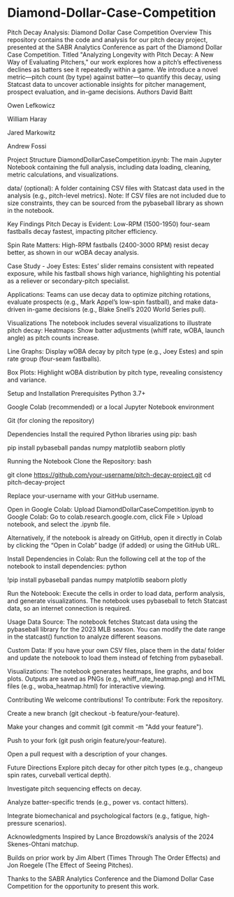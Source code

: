 # Diamond-Dollar-Case-Competition
Pitch Decay Analysis: Diamond Dollar Case Competition
Overview
This repository contains the code and analysis for our pitch decay project, presented at the SABR Analytics Conference as part of the Diamond Dollar Case Competition. Titled "Analyzing Longevity with Pitch Decay: A New Way of Evaluating Pitchers," our work explores how a pitch’s effectiveness declines as batters see it repeatedly within a game. We introduce a novel metric—pitch count (by type) against batter—to quantify this decay, using Statcast data to uncover actionable insights for pitcher management, prospect evaluation, and in-game decisions.
Authors
David Baitt

Owen Lefkowicz

William Haray

Jared Markowitz

Andrew Fossi

Project Structure
DiamondDollarCaseCompetition.ipynb: The main Jupyter Notebook containing the full analysis, including data loading, cleaning, metric calculations, and visualizations.

data/ (optional): A folder containing CSV files with Statcast data used in the analysis (e.g., pitch-level metrics). Note: If CSV files are not included due to size constraints, they can be sourced from the pybaseball library as shown in the notebook.

Key Findings
Pitch Decay is Evident: Low-RPM (1500-1950) four-seam fastballs decay fastest, impacting pitcher efficiency.

Spin Rate Matters: High-RPM fastballs (2400-3000 RPM) resist decay better, as shown in our wOBA decay analysis.

Case Study - Joey Estes: Estes’ slider remains consistent with repeated exposure, while his fastball shows high variance, highlighting his potential as a reliever or secondary-pitch specialist.

Applications: Teams can use decay data to optimize pitching rotations, evaluate prospects (e.g., Mark Appel’s low-spin fastball), and make data-driven in-game decisions (e.g., Blake Snell’s 2020 World Series pull).

Visualizations
The notebook includes several visualizations to illustrate pitch decay:
Heatmaps: Show batter adjustments (whiff rate, wOBA, launch angle) as pitch counts increase.

Line Graphs: Display wOBA decay by pitch type (e.g., Joey Estes) and spin rate group (four-seam fastballs).

Box Plots: Highlight wOBA distribution by pitch type, revealing consistency and variance.

Setup and Installation
Prerequisites
Python 3.7+

Google Colab (recommended) or a local Jupyter Notebook environment

Git (for cloning the repository)

Dependencies
Install the required Python libraries using pip:
bash

pip install pybaseball pandas numpy matplotlib seaborn plotly

Running the Notebook
Clone the Repository:
bash

git clone https://github.com/your-username/pitch-decay-project.git
cd pitch-decay-project

Replace your-username with your GitHub username.

Open in Google Colab:
Upload DiamondDollarCaseCompetition.ipynb to Google Colab:
Go to colab.research.google.com, click File > Upload notebook, and select the .ipynb file.

Alternatively, if the notebook is already on GitHub, open it directly in Colab by clicking the “Open in Colab” badge (if added) or using the GitHub URL.

Install Dependencies in Colab:
Run the following cell at the top of the notebook to install dependencies:
python

!pip install pybaseball pandas numpy matplotlib seaborn plotly

Run the Notebook:
Execute the cells in order to load data, perform analysis, and generate visualizations. The notebook uses pybaseball to fetch Statcast data, so an internet connection is required.

Usage
Data Source: The notebook fetches Statcast data using the pybaseball library for the 2023 MLB season. You can modify the date range in the statcast() function to analyze different seasons.

Custom Data: If you have your own CSV files, place them in the data/ folder and update the notebook to load them instead of fetching from pybaseball.

Visualizations: The notebook generates heatmaps, line graphs, and box plots. Outputs are saved as PNGs (e.g., whiff_rate_heatmap.png) and HTML files (e.g., woba_heatmap.html) for interactive viewing.

Contributing
We welcome contributions! To contribute:
Fork the repository.

Create a new branch (git checkout -b feature/your-feature).

Make your changes and commit (git commit -m "Add your feature").

Push to your fork (git push origin feature/your-feature).

Open a pull request with a description of your changes.

Future Directions
Explore pitch decay for other pitch types (e.g., changeup spin rates, curveball vertical depth).

Investigate pitch sequencing effects on decay.

Analyze batter-specific trends (e.g., power vs. contact hitters).

Integrate biomechanical and psychological factors (e.g., fatigue, high-pressure scenarios).

Acknowledgments
Inspired by Lance Brozdowski’s analysis of the 2024 Skenes-Ohtani matchup.

Builds on prior work by Jim Albert (Times Through The Order Effects) and Jon Roegele (The Effect of Seeing Pitches).

Thanks to the SABR Analytics Conference and the Diamond Dollar Case Competition for the opportunity to present this work.


